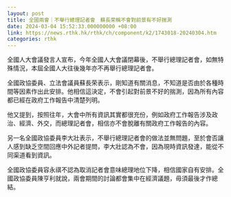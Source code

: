 ```yaml
---
layout: post
title: 全國兩會｜不舉行總理記者會　蘇長荣稱不會對前景有不好揣測
date: 2024-03-04 15:52:33.000000000 +08:00
link: https://news.rthk.hk/rthk/ch/component/k2/1743018-20240304.htm
categories: rthk
---
```


全國人大會議發言人宣布，今年全國人大會議閉幕後，不舉行總理記者會，如無特殊情況，本屆全國人大往後幾年亦不再舉行總理記者會。

全國政協委員、立法會議員蘇長荣表示，剛知道有關消息，不知道是否由於各種時間等因素作出此安排。他相信這決定，不會引起對前景不好的揣測，因為所有內容都已經在政府工作報告中清楚列明。

他又提到，按照往年，大會中所有資訊其實都很充份，例如政府工作報告涉及政治、經濟、外交，而總理記者會，相信亦不會脫離有關政府工作報告的內容。

另一名全國政協委員李大壯表示，不舉行總理記者會的做法並無問題，至於會否讓人感到缺乏空間回應中外記者提問，李大壯認為不會，因為現時資訊發達，能從不同渠道看到資訊。

全國政協委員容永祺不認為取消記者會意味總理地位下降，相信國家自有安排。全國政協委員陳亨利就說，兩會期間的討論都會集中在經濟議題，毋須最後才作總結。
